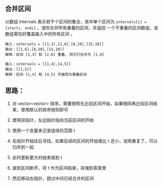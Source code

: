 ## 合并区间

以数组 intervals 表示若干个区间的集合，其中单个区间为 `intervals[i] = [starti, endi]` 。请你合并所有重叠的区间，并返回
一个不重叠的区间数组，该数组需恰好覆盖输入中的所有区间 。

 ```
输入：intervals = [[1,3],[2,6],[8,10],[15,18]]
输出：[[1,6],[8,10],[15,18]]
解释：区间 [1,3] 和 [2,6] 重叠, 将它们合并为 [1,6]
 ```

```
输入：intervals = [[1,4],[4,5]]
输出：[[1,5]]
解释：区间 [1,4] 和 [4,5] 可被视为重叠区间
```

## 思路：

1. 对 vector<vector<int>> 排序，需要按照先比较区间开始，如果相同再比较区间结束，使用默认的排序规则即可

2. 使用双指针，左边指针指向当前区间的开始

3. 使用一个变量来记录连续的范围 t

4. 右指针开始往后寻找，如果后续的区间的开始值比 t 还小，说明重复了，可以归并到一起

5. 此时更新更大的结束值到 t

6. 直到区间断开，将 t 作为区间结束，存储到答案里

7. 然后移动左指针，跳过中间已经合并的区间
